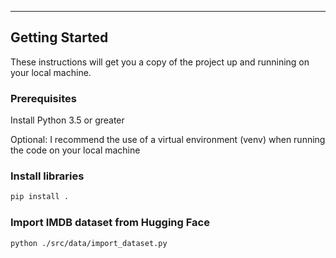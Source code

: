 --------
Getting Started
--------
These instructions will get you a copy of the project up and runnining on your local machine. 

### Prerequisites
Install Python 3.5 or greater

Optional: I recommend the use of a virtual environment (venv) when running the code on your local machine

### Install libraries
```bash
pip install .
```
### Import IMDB dataset from Hugging Face
```bash
python ./src/data/import_dataset.py
```

